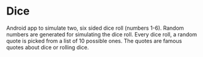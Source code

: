 # Dice

Android app to simulate two, six sided dice roll (numbers 1-6). Random numbers are generated for simulating the dice roll. Every dice roll, a random quote is picked from a list of 10 possible ones. The quotes are famous quotes about dice or rolling dice.
